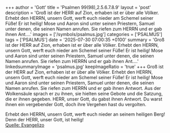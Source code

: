 +++
author = 'Gott'
title = 'Psalmen 99(98),2.5.6.7.8.9'
layout = 'post'
description = 'Groß ist der HERR auf Zion, erhaben ist er über alle Völker. Erhebt den HERRN, unsern Gott, werft euch nieder am Schemel seiner Füße! Er ist heilig! Mose und Aaron sind unter seinen Priestern, Samuel unter denen, die seinen Namen anrufen. Sie riefen zum HERRN und er gab ihnen Ant....'
images = ['/symbols/psalmus.jpg']
categories = ['PSALMUS']
tags = ['PSALMUS']
date = '2025-07-30 07:00:35 +0100'
summary = 'Groß ist der HERR auf Zion, erhaben ist er über alle Völker. Erhebt den HERRN, unsern Gott, werft euch nieder am Schemel seiner Füße! Er ist heilig! Mose und Aaron sind unter seinen Priestern, Samuel unter denen, die seinen Namen anrufen. Sie riefen zum HERRN und er gab ihnen Ant....'
linkedsummaryImage = 'psalmus.jpg'
keepImageRatio = 'true'
+++
Groß ist der HERR auf Zion, erhaben ist er über alle Völker.
Erhebt den HERRN, unsern Gott, werft euch nieder am Schemel seiner Füße! Er ist heilig!
Mose und Aaron sind unter seinen Priestern, Samuel unter denen, die seinen Namen anrufen. Sie riefen zum HERRN und er gab ihnen Antwort.<!--more-->
Aus der Wolkensäule sprach er zu ihnen, sie hielten seine Gebote und die Satzung, die er ihnen gegeben.
HERR, unser Gott, du gabst ihnen Antwort. Du warst ihnen ein vergebender Gott, doch ihre Vergehen hast du vergolten.

Erhebt den HERRN, unsern Gott, werft euch nieder an seinem heiligen Berg! Denn der HERR, unser Gott, ist heilig!<br> [Quelle: Evangelizo](https://evangeliumtagfuertag.org/DE/gospel)